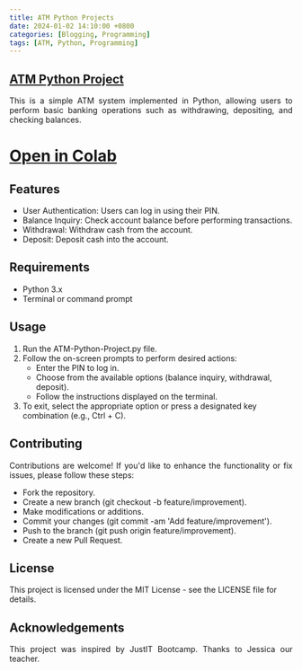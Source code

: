 ```yaml
---
title: ATM Python Projects
date: 2024-01-02 14:10:00 +0800
categories: [Blogging, Programming]
tags: [ATM, Python, Programming]
---
```


## [ATM Python Project](https://github.com/MauriLoi/ATM-Python-Project)

<div align="justify"> This is a simple ATM system implemented in Python, allowing users to perform basic banking operations such as withdrawing, depositing, and checking balances. </div>  

# [Open in Colab](https://colab.research.google.com/github/MauriLoi/ATM-Python-Project/blob/main/ATM(Pyhton_Code).ipynb)

## Features

*  User Authentication: Users can log in using their PIN.
*  Balance Inquiry: Check account balance before performing transactions.
*  Withdrawal: Withdraw cash from the account.
*  Deposit: Deposit cash into the account. 
 
## Requirements

* Python 3.x
* Terminal or command prompt

## Usage

1. Run the ATM-Python-Project.py file.
2. Follow the on-screen prompts to perform desired actions:
   * Enter the PIN to log in.
   * Choose from the available options (balance inquiry, withdrawal, deposit).
   * Follow the instructions displayed on the terminal.
3. To exit, select the appropriate option or press a designated key combination (e.g., Ctrl + C).

## Contributing

<div align="justify"> Contributions are welcome! If you'd like to enhance the functionality or fix issues, please follow these steps: </div> 

* Fork the repository.
* Create a new branch (git checkout -b feature/improvement).
* Make modifications or additions.
* Commit your changes (git commit -am 'Add feature/improvement').
* Push to the branch (git push origin feature/improvement).
* Create a new Pull Request. 

## License

This project is licensed under the MIT License - see the LICENSE file for details.

## Acknowledgements

<div align="justify"> This project was inspired by JustIT Bootcamp.
Thanks to Jessica our teacher. </div>

